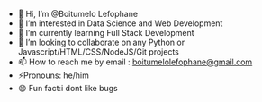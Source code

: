 - 👋 Hi, I’m @Boitumelo Lefophane
- 👀 I’m interested in Data Science and Web Development
- 🌱 I’m currently learning Full Stack Development 
- 💞️ I’m looking to collaborate on any Python or Javascript/HTML/CSS/NodeJS/Git projects
- 📫 How to reach me by email : boitumelolefophane@gmail.com
- ⚡Pronouns: he/him
- 😄 Fun fact:i dont like bugs

<!---
Boitumeloh/Boitumeloh is a ✨ special ✨ repository because its `README.md` (this file) appears on your GitHub profile.
You can click the Preview link to take a look at your changes.
--->
